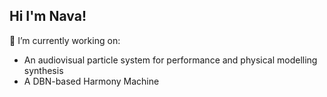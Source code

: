 ## Hi I'm Nava!

🔭 I’m currently working on:
- An audiovisual particle system for performance and physical modelling synthesis
- A DBN-based Harmony Machine

